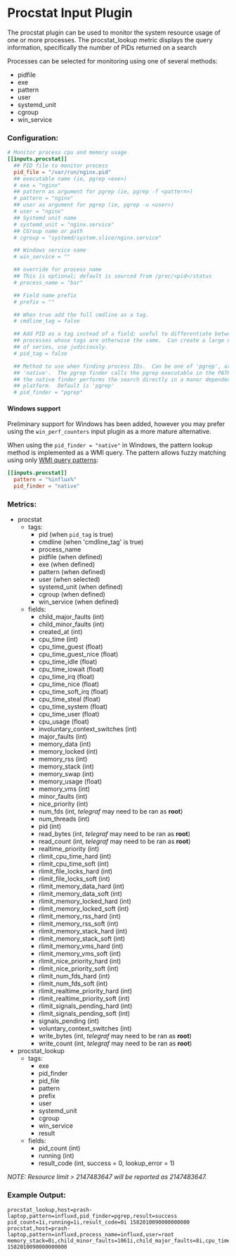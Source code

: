 # Procstat Input Plugin

The procstat plugin can be used to monitor the system resource usage of one or more processes.
The procstat_lookup metric displays the query information, 
specifically the number of PIDs returned on a search

Processes can be selected for monitoring using one of several methods:
- pidfile
- exe
- pattern
- user
- systemd_unit
- cgroup
- win_service

### Configuration:

```toml
# Monitor process cpu and memory usage
[[inputs.procstat]]
  ## PID file to monitor process
  pid_file = "/var/run/nginx.pid"
  ## executable name (ie, pgrep <exe>)
  # exe = "nginx"
  ## pattern as argument for pgrep (ie, pgrep -f <pattern>)
  # pattern = "nginx"
  ## user as argument for pgrep (ie, pgrep -u <user>)
  # user = "nginx"
  ## Systemd unit name
  # systemd_unit = "nginx.service"
  ## CGroup name or path
  # cgroup = "systemd/system.slice/nginx.service"

  ## Windows service name
  # win_service = ""

  ## override for process_name
  ## This is optional; default is sourced from /proc/<pid>/status
  # process_name = "bar"

  ## Field name prefix
  # prefix = ""

  ## When true add the full cmdline as a tag.
  # cmdline_tag = false

  ## Add PID as a tag instead of a field; useful to differentiate between
  ## processes whose tags are otherwise the same.  Can create a large number
  ## of series, use judiciously.
  # pid_tag = false

  ## Method to use when finding process IDs.  Can be one of 'pgrep', or
  ## 'native'.  The pgrep finder calls the pgrep executable in the PATH while
  ## the native finder performs the search directly in a manor dependent on the
  ## platform.  Default is 'pgrep'
  # pid_finder = "pgrep"
```

#### Windows support

Preliminary support for Windows has been added, however you may prefer using
the `win_perf_counters` input plugin as a more mature alternative.

When using the `pid_finder = "native"` in Windows, the pattern lookup method is
implemented as a WMI query.  The pattern allows fuzzy matching using only
[WMI query patterns](https://msdn.microsoft.com/en-us/library/aa392263(v=vs.85).aspx):
```toml
[[inputs.procstat]]
  pattern = "%influx%"
  pid_finder = "native"
```

### Metrics:

- procstat
  - tags:
    - pid (when `pid_tag` is true)
    - cmdline (when 'cmdline_tag' is true)
    - process_name
    - pidfile (when defined)
    - exe (when defined)
    - pattern (when defined)
    - user (when selected)
    - systemd_unit (when defined)
    - cgroup (when defined)
    - win_service (when defined)
  - fields:
    - child_major_faults (int)
    - child_minor_faults (int)
    - created_at (int)
    - cpu_time (int)
    - cpu_time_guest (float)
    - cpu_time_guest_nice (float)
    - cpu_time_idle (float)
    - cpu_time_iowait (float)
    - cpu_time_irq (float)
    - cpu_time_nice (float)
    - cpu_time_soft_irq (float)
    - cpu_time_steal (float)
    - cpu_time_system (float)
    - cpu_time_user (float)
    - cpu_usage (float)
    - involuntary_context_switches (int)
    - major_faults (int)
    - memory_data (int)
    - memory_locked (int)
    - memory_rss (int)
    - memory_stack (int)
    - memory_swap (int)
    - memory_usage (float)
    - memory_vms (int)
    - minor_faults (int)
    - nice_priority (int)
    - num_fds (int, *telegraf* may need to be ran as **root**)
    - num_threads (int)
    - pid (int)
    - read_bytes (int, *telegraf* may need to be ran as **root**)
    - read_count (int, *telegraf* may need to be ran as **root**)
    - realtime_priority (int)
    - rlimit_cpu_time_hard (int)
    - rlimit_cpu_time_soft (int)
    - rlimit_file_locks_hard (int)
    - rlimit_file_locks_soft (int)
    - rlimit_memory_data_hard (int)
    - rlimit_memory_data_soft (int)
    - rlimit_memory_locked_hard (int)
    - rlimit_memory_locked_soft (int)
    - rlimit_memory_rss_hard (int)
    - rlimit_memory_rss_soft (int)
    - rlimit_memory_stack_hard (int)
    - rlimit_memory_stack_soft (int)
    - rlimit_memory_vms_hard (int)
    - rlimit_memory_vms_soft (int)
    - rlimit_nice_priority_hard (int)
    - rlimit_nice_priority_soft (int)
    - rlimit_num_fds_hard (int)
    - rlimit_num_fds_soft (int)
    - rlimit_realtime_priority_hard (int)
    - rlimit_realtime_priority_soft (int)
    - rlimit_signals_pending_hard (int)
    - rlimit_signals_pending_soft (int)
    - signals_pending (int)
    - voluntary_context_switches (int)
    - write_bytes (int, *telegraf* may need to be ran as **root**)
    - write_count (int, *telegraf* may need to be ran as **root**)
- procstat_lookup
  - tags:
    - exe
    - pid_finder
    - pid_file
    - pattern
    - prefix
    - user
    - systemd_unit
    - cgroup
    - win_service
    - result
  - fields:
    - pid_count (int)
    - running (int)
    - result_code (int, success = 0, lookup_error = 1)

*NOTE: Resource limit > 2147483647 will be reported as 2147483647.*

### Example Output:

```
procstat_lookup,host=prash-laptop,pattern=influxd,pid_finder=pgrep,result=success pid_count=1i,running=1i,result_code=0i 1582010090000000000
procstat,host=prash-laptop,pattern=influxd,process_name=influxd,user=root memory_stack=0i,child_minor_faults=1061i,child_major_faults=8i,cpu_time_user=2146.96,cpu_time_system=540.08,cpu_time_soft_irq=0,cpu_time_steal=0,memory_rss=128167936i,memory_locked=0i,voluntary_context_switches=897976i,minor_faults=1605455i,major_faults=8052i,created_at=1580107536000i,memory_vms=1434849280i,memory_data=0i,memory_usage=1.534598469734192,cpu_time_iowait=0,memory_swap=0i,cpu_time_guest_nice=0,pid=32025i,num_threads=18i,involuntary_context_switches=129758i,cpu_time_idle=0,cpu_time_nice=0,cpu_time_irq=0,cpu_time_guest=0 1582010090000000000
```

